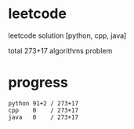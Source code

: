 # leetcode
leetcode solution [python, cpp, java]

total 273+17 algorithms problem
# progress	
	python 91+2 / 273+17
	cpp    0    / 273+17
	java   0    / 273+17
